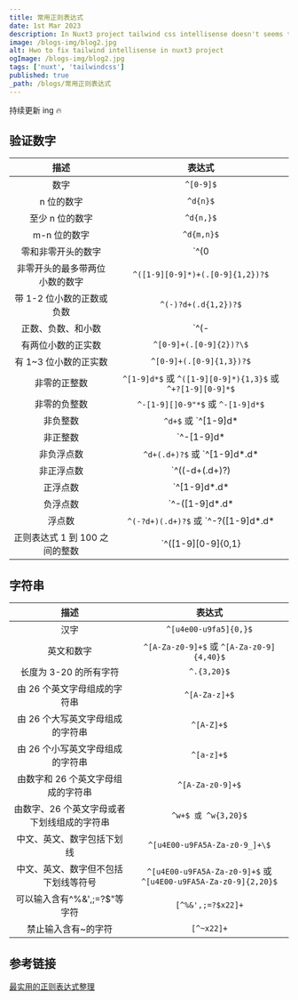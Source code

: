 ```yaml
---
title: 常用正则表达式
date: 1st Mar 2023
description: In Nuxt3 project tailwind css intellisense doesn't seems to work properly. In this blog I will share a workaround to fix this issue.
image: /blogs-img/blog2.jpg
alt: Hwo to fix tailwind intellisense in nuxt3 project
ogImage: /blogs-img/blog2.jpg
tags: ['nuxt', 'tailwindcss']
published: true
_path: /blogs/常用正则表达式
---
```


持续更新 ing 🔥

## 验证数字

|              描述              |                                                       表达式                                                        |
| :----------------------------: | :-----------------------------------------------------------------------------------------------------------------: |
|              数字              |                                                      `^[0-9]$`                                                      |
|           n 位的数字           |                                                      `^d{n}$`                                                       |
|        至少 n 位的数字         |                                                      `^d{n,}$`                                                      |
|          m-n 位的数字          |                                                     `^d{m,n}$`                                                      |
|       零和非零开头的数字       |                                                 `^(0|[1-9][0-9]*)$`                                                 |
| 非零开头的最多带两位小数的数字 |                                          `^([1-9][0-9]*)+(.[0-9]{1,2})?$`                                           |
|   带 1-2 位小数的正数或负数    |                                                `^(-)?d+(.d{1,2})?$`                                                 |
|       正数、负数、和小数       |                                                 `^(-|+)?d+(.d+)?$`                                                  |
|       有两位小数的正实数       |                                               `^[0-9]+(.[0-9]{2})?\$`                                               |
|     有 1~3 位小数的正实数      |                                              `^[0-9]+(.[0-9]{1,3})?$`                                               |
|          非零的正整数          |                             `^[1-9]d*$` 或 `^([1-9][0-9]*){1,3}$` 或 `^+?[1-9][0-9]*$`                              |
|          非零的负整数          |                                          `^-[1-9][]0-9"*$` 或 `^-[1-9]d*$`                                          |
|            非负整数            |                                               `^d+$` 或 `^[1-9]d*|0$`                                               |
|            非正整数            |                                         `^-[1-9]d*|0$` 或 `^((-d+)|(0+))$`                                          |
|           非负浮点数           |                                 `^d+(.d+)?$` 或 `^[1-9]d*.d*|0.d*[1-9]d*|0?.0+|0$`                                  |
|           非正浮点数           |                       `^((-d+(.d+)?)|(0+(.0+)?))$` 或 `^(-([1-9]d*.d*|0.d*[1-9]d*))|0?.0+|0$`                       |
|            正浮点数            |    `^[1-9]d*.d*|0.d*[1-9]d*$` 或 `^(([0-9]+.[0-9]*[1-9][0-9]*)|([0-9]*[1-9][0-9]*.[0-9]+)|([0-9]*[1-9][0-9]*))$`    |
|            负浮点数            | `^-([1-9]d*.d*|0.d*[1-9]d*)$` 或 `^(-(([0-9]+.[0-9]*[1-9][0-9]*)|([0-9]*[1-9][0-9]*.[0-9]+)|([0-9]*[1-9][0-9]*)))$` |
|             浮点数             |                             `^(-?d+)(.d+)?$` 或 `^-?([1-9]d*.d*|0.d*[1-9]d*|0?.0+|0)$`                              |
| 正则表达式 1 到 100 之间的整数 |                                              `^([1-9][0-9]{0,1}|100)$`                                              |

## 字符串

|                    描述                     |                             表达式                              |
| :-----------------------------------------: | :-------------------------------------------------------------: |
|                    汉字                     |                      `^[u4e00-u9fa5]{0,}$`                      |
|                 英文和数字                  |            `^[A-Za-z0-9]+$` 或 `^[A-Za-z0-9]{4,40}$`            |
|           长度为 3-20 的所有字符            |                           `^.{3,20}$`                           |
|        由 26 个英文字母组成的字符串         |                          `^[A-Za-z]+$`                          |
|      由 26 个大写英文字母组成的字符串       |                           `^[A-Z]+$`                            |
|      由 26 个小写英文字母组成的字符串       |                           `^[a-z]+$`                            |
|     由数字和 26 个英文字母组成的字符串      |                        `^[A-Za-z0-9]+$`                         |
| 由数字、26 个英文字母或者下划线组成的字符串 |                       `^w+$ 或 ^w{3,20}$`                       |
|         中文、英文、数字包括下划线          |                  `^[u4E00-u9FA5A-Za-z0-9_]+\$`                  |
|    中文、英文、数字但不包括下划线等符号     | `^[u4E00-u9FA5A-Za-z0-9]+$` 或 `^[u4E00-u9FA5A-Za-z0-9]{2,20}$` |
|        可以输入含有^%&',;=?\$"等字符        |                        `[^%&',;=?$x22]+`                        |
|             禁止输入含有~的字符             |                           `[^~x22]+`                            |

## 参考链接

[最实用的正则表达式整理](https://segmentfault.com/a/1190000024495306)
